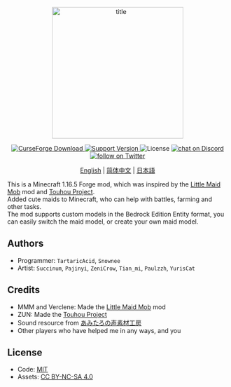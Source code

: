 <p align="center">
    <img width="300" src="https://i.loli.net/2021/08/23/NlEhiUfW46Fyt9g.png" alt="title">
</p>
<p align="center">
    <a href="https://www.curseforge.com/minecraft/mc-mods/touhou-little-maid">
		<img src="http://cf.way2muchnoise.eu/full_touhou-little-maid_downloads.svg" alt="CurseForge Download">
	</a>
    <a href="https://www.curseforge.com/minecraft/mc-mods/touhou-little-maid">
        <img src="http://cf.way2muchnoise.eu/versions/touhou-little-maid.svg" alt="Support Version">
    </a>
    <img src="https://img.shields.io/badge/license-MIT%2FCC%20BY--NC--SA%204.0-green" alt="License">
    <a href="https://discord.gg/re4xQtb">
        <img src="https://img.shields.io/discord/316493876103872512?logo=discord" alt="chat on Discord">
    </a>
    <a href="https://twitter.com/tartaric_acid">
        <img src="https://img.shields.io/twitter/follow/tartaric_acid?style=social&logo=twitter"alt="follow on Twitter">
    </a>
</p>
<p align="center">
    <a href="#">English</a> | 
    <a href="">简体中文</a> | 
    <a href="">日本語</a>
</p>

This is a Minecraft 1.16.5 Forge mod, which was inspired by the [Little Maid Mob](https://github.com/MMM666/littleMaidMob) mod and [Touhou Project](https://en.wikipedia.org/wiki/Touhou_Project).       
Added cute maids to Minecraft, who can help with battles, farming and other tasks.      
The mod supports custom models in the Bedrock Edition Entity format, you can easily switch the maid model, or create your own maid model.

## Authors
- Programmer: `TartaricAcid`, `Snownee`
- Artist: `Succinum`, `Pajinyi`, `ZeniCrow`, `Tian_mi`, `Paulzzh`, `YurisCat`

## Credits
- MMM and Verclene: Made the [Little Maid Mob](https://github.com/MMM666/littleMaidMob) mod
- ZUN: Made the [Touhou Project](https://en.wikipedia.org/wiki/Touhou_Project)
- Sound resource from [あみたろの声素材工房](https://www14.big.or.jp/~amiami/happy/)
- Other players who have helped me in any ways, and you

## License
- Code: [MIT](https://www.mit.edu/~amini/LICENSE.md)
- Assets: [CC BY-NC-SA 4.0](https://creativecommons.org/licenses/by-nc-sa/4.0/)